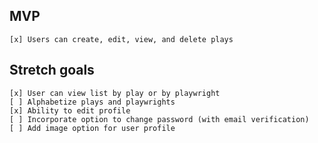 ##  MVP
    [x] Users can create, edit, view, and delete plays

##  Stretch goals
    [x] User can view list by play or by playwright
    [ ] Alphabetize plays and playwrights
    [x] Ability to edit profile
    [ ] Incorporate option to change password (with email verification)
    [ ] Add image option for user profile

